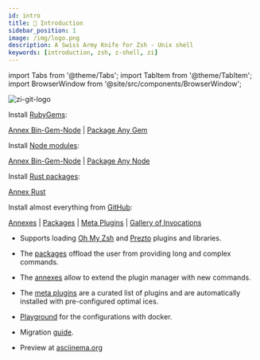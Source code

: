 ```yaml
---
id: intro
title: 🎉 Introduction
sidebar_position: 1
image: /img/logo.png
description: A Swiss Army Knife for Zsh - Unix shell
keywords: [introduction, zsh, z-shell, zi]
---
```


import Tabs from '@theme/Tabs'; import TabItem from '@theme/TabItem'; import BrowserWindow from '@site/src/components/BrowserWindow';

![zi-git-logo](/img/zi-git.png)

<Tabs>
  <TabItem value="gems" label="RubyGems">

Install [RubyGems](https://rubygems.org):

[Annex Bin-Gem-Node](ecosystem/annexes/bin-gem-node) | [Package Any Gem](https://github.com/z-shell/any-gem)

  </TabItem>
  <TabItem value="node" label="Node modules">

Install [Node modules](https://www.npmjs.com):

[Annex Bin-Gem-Node](ecosystem/annexes/bin-gem-node) | [Package Any Node](https://github.com/z-shell/any-node)

  </TabItem>
  <TabItem value="rust" label="Rust packages">

Install [Rust packages](https://crates.io):

[Annex Rust](ecosystem/annexes/rust)

  </TabItem>
  <TabItem value="github" label="GitHub" default>

Install almost everything from [GitHub](https://github.com):

[Annexes](ecosystem/annexes) | [Packages](ecosystem/packages) | [Meta Plugins](ecosystem/annexes/meta-plugins) | [Gallery of Invocations](gallery/collection)

</TabItem>
</Tabs>

- Supports loading [Oh My Zsh](getting_started/overview#oh-my-zsh-prezto) and [Prezto](getting_started/overview#oh-my-zsh-prezto) plugins and libraries.

- The [packages](ecosystem/packages) offload the user from providing long and complex commands.

- The [annexes](ecosystem/annexes) allow to extend the plugin manager with new commands.

- The [meta plugins](ecosystem/annexes/meta-plugins) are a curated list of plugins and are automatically installed with pre-configured optimal ices.

- [Playground](https://github.com/z-shell/playground) for the configurations with docker.

- Migration [guide](getting_started/migration).

- Preview at [asciinema.org](https://asciinema.org/a/459358)
